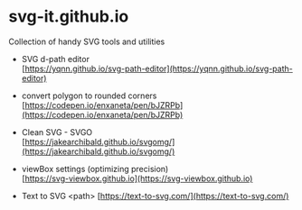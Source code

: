 # svg-it.github.io
Collection of handy SVG tools and utilities

* SVG d-path editor  
  [https://yqnn.github.io/svg-path-editor](https://yqnn.github.io/svg-path-editor)
  
* convert polygon to rounded corners  
  [https://codepen.io/enxaneta/pen/bJZRPb](https://codepen.io/enxaneta/pen/bJZRPb)
  
* Clean SVG - SVGO  
  [https://jakearchibald.github.io/svgomg/](https://jakearchibald.github.io/svgomg/)

* viewBox settings (optimizing precision)  
  [https://svg-viewbox.github.io](https://svg-viewbox.github.io)

* Text to SVG &lt;path>
  [https://text-to-svg.com/](https://text-to-svg.com/)
